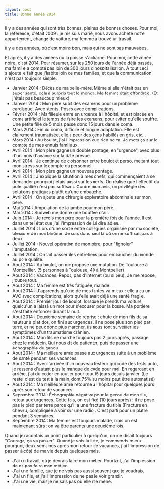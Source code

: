 ```yaml
---
layout: post
title: Bonne année 2014
---
```


Il y a des années qui sont très bonnes, pleines de bonnes choses.
Pour moi, la référence, c'était 2009 : je me suis marié, nous avons acheté notre appartement, changé de voiture, ma femme a trouvé un travail.

Il y a des années, où c'est moins bon, mais qui ne sont pas mauvaises.

Et après, il y a des années où la poisse s'acharne. 
Pour moi, cette année noire, c'est 2014. 
Pour résumer, sur les 250 jours de l'année déjà passés, ma famille a compté pas loin de 300 jours d'hospitalisation.
A tout ceci s'ajoute le fait que j'habite loin de mes familles, et que la communication n'est pas toujours simple.

* Janvier 2014 : Décès de ma belle-mère. Même si elle n'était pas en super santé, cela a surpris tout le monde. Ma femme était effondrée. (Et j'étais pas beaucoup mieux)
* Janvier 2014 : Mon père subit des examens pour un problème cardiaque. Avec stents. Posés avec complications.
* Février 2014 : Ma filleule entre en urgence à l'hôpital, et est placée en coma artificiel le temps de faire les examens, pour éviter qu'elle souffre. Une petite fille de 5 mois passe donc 15 jours dans le coma.
* Mars 2014 : Fin du coma, difficile et longue adaptation. Elle est clairement traumatisée, elle a peur des gens habillés en gris, etc...
* Mars 2014 : Au boulot, j'ai l'impression que rien ne va. Je mets ça sur le compte de mes ennuis familiaux.
* Avril 2014 : Mon père gagne un double pontage, en "urgence", avec plus d'un mois d'avance sur la date prévue.
* Avril 2014 : Je continue de cloisonner entre boulot et perso, mettant tout mon stress sur le compte du personnel.
* Avril 2014 : Mon père gagne un nouveau pontage.
* Avril 2014 : J'explique la situation à mes chefs, qui commençaient à se demander pourquoi j'étais aussi sur les nerfs. On réalise que l'effectif du pole qualité n'est pas suffisant. Contre mon avis, on privilégie des solutions pratiques plutôt qu'une embauche.
* Avril 2014 : On ajoute une chirurgie exploratoire abdominale sur mon père.
* Mai 2014 : Amputation de la jambe pour mon père. 
* Mai 2014 : Sudweb me donne une bouffée d'air.
* Juin 2014 : Je revois mon père pour la première fois de l'année. Il est dans un tel état que j'ai l'impression de lui dire adieu.
* Juillet 2014 : Lors d'une sortie entre collègues organisée par ma société, blessure de mon binôme. Je suis donc seul là où on ne suffisait pas à deux.
* Juillet 2014 : Nouvel opération de mon père, pour "fignoler" l'amputation.
* Juillet 2014 : On fait passer des entretiens pour embaucher du monde au pole qualité.
* Aout 2014 : Au boulot, on me propose une mutation. De Toulouse à Montpellier. (5 personnes à Toulouse, 40 à Montpellier)
* Aout 2014 : Vacances. Repos, pas d'internet (ou si peu). Je me repose, j'oublie tout.
* Aout 2014 : Ma femme est très fatiguée, malade.
* Aout 2014 : J'apprends qu'une de mes tantes va mieux : elle a eu un AVC avec complications, alors qu'elle avait déjà une santé fragile. 
* Aout 2014 : Premier jour de boulot, lorsque je prends ma voiture, quelqu'un a laissé un mot pour s'excuser pour la bosse. Ma portière s'est faite enfoncer durant la nuit.
* Aout 2014 : Deuxième semaine de reprise : chute de mon fils de sa hauteur à plat dos, on fini aux urgences. Il ne pose plus son pied par terre, et ne peux donc plus marcher. Ils nous font surveiller les symptômes d'un traumatisme crânien.
* Aout 2014 : Mon fils ne marche toujours pas 2 jours après, passage chez le médecin. Qui nous dit de patienter, puis de passer une échographie du genou.
* Aout 2014 : Ma meilleure amie passe aux urgences suite à un problème de santé pendant ses vacances.
* Aout 2014 : Avec l'arrivée d'un nouveau testeur qui code des tests auto, je ressens d'autant plus le manque de code pour moi. En regardant en arrière, j'ai du coder en tout et pour tout 15 jours depuis janvier. (Le reste, c'est du test à la main, dont 75% au moins peut être automatisé)
* Aout 2014 : Ma meilleure amie retourne à l'hôpital pour quelques jours après son retour de vacances.
* Septembre 2014 : &Eacute;chographie négative pour le genou de mon fils, retour aux urgences. Cette fois, on est fixé (10 jours après)&nbsp;: il ne pose pas le pied par terre parce qu'il a une fracture du tibia (Fracture en cheveu, compliquée à voir sur une radio). C'est parti pour un plâtre pendant 3 semaines.
* Septembre 2014 : Ma femme est toujours malade, mais on est maintenant sûrs&nbsp;: on va être parents une deuxième fois.


Quand je racontais un point particulier à quelqu'un, on me disait toujours "Courage, ça va passer". Quand je vois la liste, je comprends mieux pourquoi, deux semaines après mon retour de vacances, j'ai l'impression de passer à côté de ma vie depuis quelques mois.

* J'ai un travail, où je devrais faire mon métier. Pourtant, j'ai l'impression de ne pas faire mon métier.
* J'ai une famille, que je ne vois pas aussi souvent que je voudrais.
* J'ai un fils, et j'ai l'impression de ne pas le voir grandir.
* J'ai une vie, mais je ne sais pas où elle me mène.
